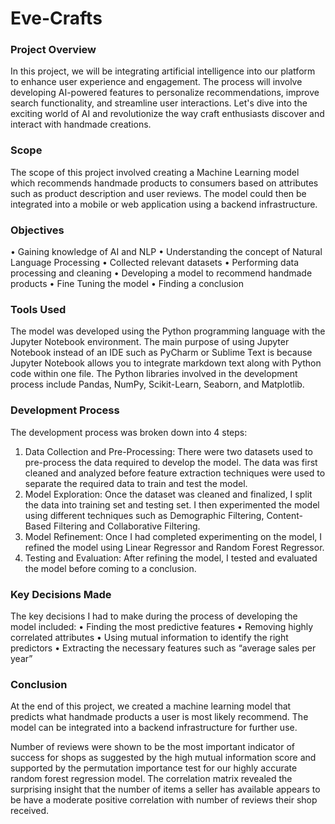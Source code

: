 # Eve-Crafts

### Project Overview

In this project, we will be integrating artificial intelligence into our platform to enhance user experience and engagement. The process will involve developing AI-powered features to personalize recommendations, improve search functionality, and streamline user interactions. Let's dive into the exciting world of AI and revolutionize the way craft enthusiasts discover and interact with handmade creations.

### Scope

The scope of this project involved creating a Machine Learning model which recommends handmade products to consumers based on attributes such as product description and user reviews. The model could then be integrated into a mobile or web application using a backend infrastructure. 

### Objectives

•	Gaining knowledge of AI and NLP
•	Understanding the concept of Natural Language Processing
•	Collected relevant datasets
•	Performing data processing and cleaning
•	Developing a model to recommend handmade products
•	Fine Tuning the model
•	Finding a conclusion

### Tools Used

The model was developed using the Python programming language with the Jupyter Notebook environment. The main purpose of using Jupyter Notebook instead of an IDE such as PyCharm or Sublime Text is because Jupyter Notebook allows you to integrate markdown text along with Python code within one file. The Python libraries involved in the development process include Pandas, NumPy, Scikit-Learn, Seaborn, and Matplotlib.

### Development Process

The development process was broken down into 4 steps:
1.	Data Collection and Pre-Processing: There were two datasets used to pre-process the data required to develop the model. The data was first cleaned and analyzed before feature extraction techniques were used to separate the required data to train and test the model.
2.	Model Exploration: Once the dataset was cleaned and finalized, I split the data into training set and testing set. I then experimented the model using different techniques such as Demographic Filtering, Content-Based Filtering and Collaborative Filtering.
3.	Model Refinement: Once I had completed experimenting on the model, I refined the model using Linear Regressor and Random Forest Regressor.
4.	Testing and Evaluation: After refining the model, I tested and evaluated the model before coming to a conclusion.




### Key Decisions Made

The key decisions I had to make during the process of developing the model included:
•	Finding the most predictive features
•	Removing highly correlated attributes
•	Using mutual information to identify the right predictors
•	Extracting the necessary features such as “average sales per year”

### Conclusion

At the end of this project, we created a machine learning model that predicts what handmade products a user is most likely recommend. The model can be integrated into a backend infrastructure for further use.

Number of reviews were shown to be the most important indicator of success for shops as suggested by the high mutual information score and supported by the permutation importance test for our highly accurate random forest regression model. The correlation matrix revealed the surprising insight that the number of items a seller has available appears to be have a moderate positive correlation with number of reviews their shop received.
